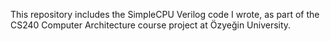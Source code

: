 This repository includes the SimpleCPU Verilog code I wrote, as part of the CS240 Computer Architecture course project at Özyeğin University.
